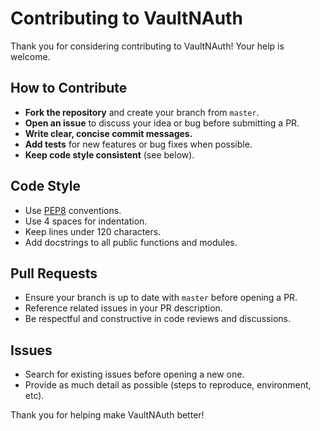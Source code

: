# Contributing to VaultNAuth

Thank you for considering contributing to VaultNAuth! Your help is welcome.

## How to Contribute

- **Fork the repository** and create your branch from `master`.
- **Open an issue** to discuss your idea or bug before submitting a PR.
- **Write clear, concise commit messages.**
- **Add tests** for new features or bug fixes when possible.
- **Keep code style consistent** (see below).

## Code Style
- Use [PEP8](https://www.python.org/dev/peps/pep-0008/) conventions.
- Use 4 spaces for indentation.
- Keep lines under 120 characters.
- Add docstrings to all public functions and modules.

## Pull Requests
- Ensure your branch is up to date with `master` before opening a PR.
- Reference related issues in your PR description.
- Be respectful and constructive in code reviews and discussions.

## Issues
- Search for existing issues before opening a new one.
- Provide as much detail as possible (steps to reproduce, environment, etc).

Thank you for helping make VaultNAuth better! 